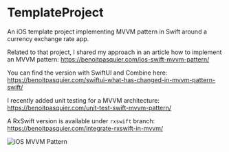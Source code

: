 # TemplateProject
An iOS template project implementing MVVM pattern in Swift around a currency exchange rate app.

Related to that project, I shared my approach in an article how to implement an MVVM pattern: https://benoitpasquier.com/ios-swift-mvvm-pattern/

You can find the version with SwiftUI and Combine here: https://benoitpasquier.com/swiftui-what-has-changed-in-mvvm-pattern-swift/

I recently added unit testing for a MVVM architecture: https://benoitpasquier.com/unit-test-swift-mvvm-pattern/

A RxSwift version is available under `rxswift` branch: https://benoitpasquier.com/integrate-rxswift-in-mvvm/

![iOS MVVM Pattern](https://benoitpasquier.com/images/2018/01/ios-swift-mvvm-pattern-sample.png)
